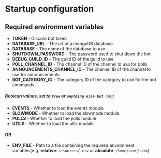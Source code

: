 # Startup configuration

## Required environment variables

- **TOKEN** - Discord bot token
- **DATABASE_URL** - The url of a mongoDB database
- **DATABASE** - The name of the database to use
- **SHUTDOWN_PASSWORD** - The password used to shut down the bot
- **DEBUG_GUILD_ID** - The guild ID of the guild to use
- **POLL_CHANNEL_ID** - The channel ID of the channel to use for polls
- **ANNOUNCEMENTS_CHANNEL_ID** - The channel ID of the channel to use for announcements
- **BOT_CATEGORY_ID** - The category ID of the category to use for the bot commands

##### Boolean values, set to `true` or `anything else but null`

- **EVENTS** - Whether to load the events module
- **SLOWMODE** - Whether to load the slowmode module
- **POLLS** - Whether to load the polls module
- **UTILS** - Whether to load the utils module

#### OR

- **ENV_FILE** - Path to a file containing the required environment variables(e.g. **relative**: `resources/.env` or **absolute**: `/home/user/.env`)

